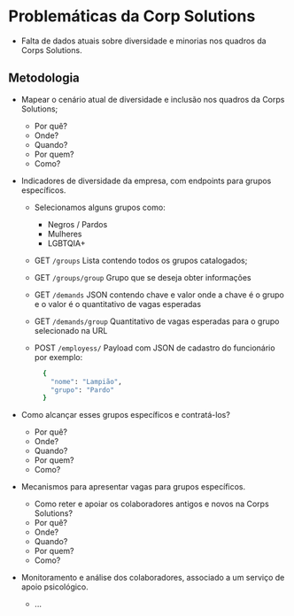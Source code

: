 # Problemáticas da Corp Solutions

- Falta de dados atuais sobre diversidade e minorias nos quadros da Corps Solutions.

## Metodologia

- Mapear o cenário atual de diversidade e inclusão nos quadros da Corps Solutions;
  - Por quê?
  - Onde?
  - Quando?
  - Por quem?
  - Como?
- Indicadores de diversidade da empresa, com endpoints para grupos específicos.
  - Selecionamos alguns grupos como:
    - Negros / Pardos
    - Mulheres
    - LGBTQIA+
  - GET `/groups` Lista contendo todos os grupos catalogados;
  - GET `/groups/group` Grupo que se deseja obter informações
  - GET `/demands` JSON contendo chave e valor onde a chave é o grupo e o valor é o quantitativo de vagas esperadas
  - GET `/demands/group` Quantitativo de vagas esperadas para o grupo selecionado na URL
  - POST `/employess/` Payload com JSON de cadastro do funcionário por exemplo:

    ```bash
      {
        "nome": "Lampião",
        "grupo": "Pardo"
      }
    ```

- Como alcançar esses grupos específicos e contratá-los?
  - Por quê?
  - Onde?
  - Quando?
  - Por quem?
  - Como?
- Mecanismos para apresentar vagas para grupos específicos.
  - Como reter e apoiar os colaboradores antigos e novos na Corps Solutions?
  - Por quê?
  - Onde?
  - Quando?
  - Por quem?
  - Como?
- Monitoramento e análise dos colaboradores, associado a um serviço de apoio psicológico.
  - ...

